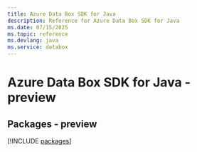 ```yaml
---
title: Azure Data Box SDK for Java
description: Reference for Azure Data Box SDK for Java
ms.date: 07/15/2025
ms.topic: reference
ms.devlang: java
ms.service: databox
---
```

# Azure Data Box SDK for Java - preview
## Packages - preview
[!INCLUDE [packages](data-box-index.md)]